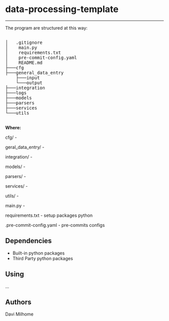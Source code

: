 
# data-processing-template



--- 
The program are structured at this way: 

<pre>

│   .gitignore 
│    main.py 
│    requirements.txt
│    pre-commit-config.yaml
│    README.md
├───cfg
├───general_data_entry
    ├───input
    └───output
├───integration
├───logs
├───models
├───parsers
├───services
└───utils

</pre>

**Where:**

cfg/ -  </br>

geral_data_entry/ -   </br>

integration/ -    </br>

models/ -    </br>

parsers/ -   </br>

services/ -    </br>

utils/ -   </br>

main.py -  </br>

requirements.txt - setup packages python </br>

.pre-commit-config.yaml - pre-commits configs </br>

## Dependencies

-  Built-in python packages 
-  Third Party python packages 

## Using

...

## Authors
Davi Milhome
